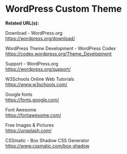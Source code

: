 # WordPress Custom Theme

**Related URL(s):**

Download - WordPress.org<br>
https://wordpress.org/download/

WordPress Theme Development - WordPress Codex<br>
https://codex.wordpress.org/Theme_Development

Support - WordPress.org<br>
https://wordpress.org/support/

W3Schools Online Web Tutorials<br>
https://www.w3schools.com/

Google fonts<br>
https://fonts.google.com/

Font Awesome<br>
https://fontawesome.com/

Free Images & Pictures<br>
https://unsplash.com/

CSSmatic - Box Shadow CSS Generator<br>
https://www.cssmatic.com/box-shadow
